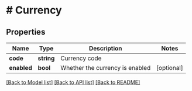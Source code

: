 # # Currency

## Properties

Name | Type | Description | Notes
------------ | ------------- | ------------- | -------------
**code** | **string** | Currency code |
**enabled** | **bool** | Whether the currency is enabled | [optional]

[[Back to Model list]](../../README.md#models) [[Back to API list]](../../README.md#endpoints) [[Back to README]](../../README.md)
